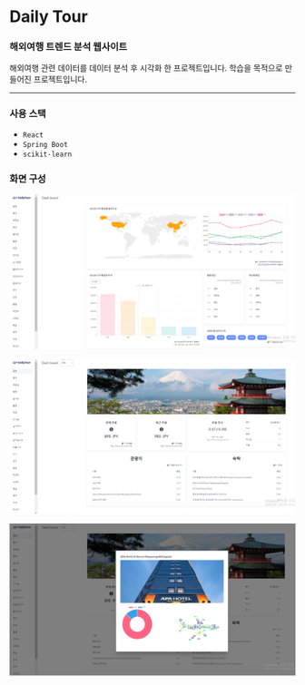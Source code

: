 # Daily Tour

### 해외여행 트렌드 분석 웹사이트

해외여행 관련 데이터를 데이터 분석 후 시각화 한 프로젝트입니다.
학습을 목적으로 만들어진 프로젝트입니다.

<hr/>

### 사용 스택
* `React`
* `Spring Boot`
* `scikit-learn`

### 화면 구성

![1](1.png)
<br>

![2](2.png)
<br>

![3](3.png)
<br>
